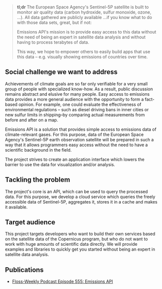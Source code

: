 > **tl;dr** The European Space Agency's Sentinel-5P satellite is built to
> monitor air quality data (carbon hydroxide, sulfur monoxide, ozone, …). All data
> gathered are publicly available …if you know what to do with those data sets,
> great, but if not:
>
> Emissions API's mission is to provide easy access to this data without the
> need of being an expert in satellite data analysis and without having to
> process terabytes of data.
>
> This way, we hope to empower others to easily build apps that use this data –
> e.g. visually showing emissions of countries over time.


Social challenge we want to address
-----------------------------------

Achievements of climate goals are so far only verifiable for a very small group
of people with specialized know-how. As a result, public discussion remains
abstract and elusive for many people. Easy access to emissions data provides a
more general audience with the opportunity to form a fact-based opinion. For example,
one could evaluate the effectiveness of environmental regulations – such as
diesel driving bans in inner cities or new sulfur limits in shipping–by
comparing actual measurements from before and after on a map.

Emissions API is a solution that provides simple access to emissions data of
climate-relevant gases. For this purpose, data of the European Space Agency's
Sentinel-5P earth observation satellite will be prepared in such a way that it
allows programmers easy access without the need to have a scientific background
in the field.

The project strives to create an application interface which lowers the barrier
to use the data for visualization and/or analysis.


Tackling the problem
--------------------

The project's core is an API, which can be used to query the processed data.
For this purpose, we develop a cloud service which queries the freely
accessible data of Sentinel-5P, aggregates it, stores it in a cache and makes
it available.


Target audience
---------------

This project targets developers who want to build their own services based on
the satellite data of the Copernicus program, but who do not want to work with
huge amounts of scientific data directly. We will provide examples and
libraries to quickly get you started without being an expert in satellite data
analysis.

Publications
------------

 - [Floss-Weekly Podcast Episode 555: Emissions API](https://twit.tv/shows/floss-weekly/episodes/555)

